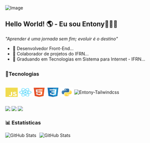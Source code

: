 <img width="3780" height="1890" alt="Image" src="https://github.com/user-attachments/assets/5fe00d87-2f59-4d80-a619-32984742a4e3" />



## Hello World! 🌎 - Eu sou Entony👨🏻‍💻
<i>"Aprender é uma jornada sem fim; evoluir é o destino"</i>
- 🌱 Desenvolvedor Front-End...
- 👯 Colaborador de projetos do IFRN...
- 🔭 Graduando em Tecnologias em Sistema para Internet - IFRN...

##

### 🤖Tecnologias

<div style="display: inline_block"><br>
  <img align="center" alt="Entony-Js" height="30" width="40" src="https://raw.githubusercontent.com/devicons/devicon/master/icons/javascript/javascript-plain.svg">
  <img align="center" alt="Entony-React" height="30" width="40" src="https://raw.githubusercontent.com/devicons/devicon/master/icons/react/react-original.svg">
  <img align="center" alt="Entony-HTML" height="30" width="40" src="https://raw.githubusercontent.com/devicons/devicon/master/icons/html5/html5-original.svg">
  <img align="center" alt="Entony-CSS" height="30" width="40" src="https://raw.githubusercontent.com/devicons/devicon/master/icons/css3/css3-original.svg">
  <img align="center" alt="Entony-Python" height="30" width="40" src="https://raw.githubusercontent.com/devicons/devicon/master/icons/python/python-original.svg">
  <img align="center" alt="Entony-Tailwindcss" height="30" width="40" src="https://cdn.jsdelivr.net/gh/devicons/devicon@latest/icons/tailwindcss/tailwindcss-original.svg" />        
</div>


##

<div> 
  <a href="https://instagram.com/franciscoentony" target="_blank"><img src="https://img.shields.io/badge/-Instagram-%23E4405F?style=for-the-badge&logo=instagram&logoColor=white" target="_blank"></a>
  <a href = "mailto:franciscoentonydev@gmail.com"><img src="https://img.shields.io/badge/-Gmail-%23333?style=for-the-badge&logo=gmail&logoColor=white" target="_blank"></a>
  <a href="https://www.linkedin.com/in/francisco-entony-184086382/" target="_blank"><img src="https://img.shields.io/badge/-LinkedIn-%230077B5?style=for-the-badge&logo=linkedin&logoColor=white" target="_blank"></a> 
  
### 📊 Estatísticas

<p>
  <img 
    align="left" 
    alt="GitHub Stats" 
    height="200" 
    style="padding-right: 10px;" 
    src="https://github-readme-stats.vercel.app/api?username=franciscoentony&show_icons=true&theme=tokyonight&include_all_commits=true&locale=pt-br" 
  />

<img 
      align="left" 
      alt="GitHub Stats" 
      height="200" 
      src="https://github-readme-stats.vercel.app/api/top-langs/?username=franciscoentony&theme=tokyonight&layout=compact&custom_title=Tecnologias&langs_count=9" 
  />
</div>


